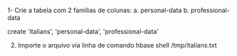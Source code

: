 1- Crie a tabela com 2 famílias de colunas:
a. personal-data
b. professional-data

create 'italians', 'personal-data', 'professional-data'

2. Importe o arquivo via linha de comando
hbase shell /tmp/italians.txt
